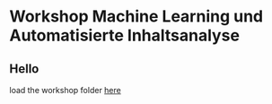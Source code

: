 # Workshop Machine Learning und Automatisierte Inhaltsanalyse
## Hello

load the workshop folder [here](https://github.com/ankekat1000/Workshop-ML-Automatisierte-Inhaltsanalyse/archive/main.zip)
